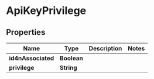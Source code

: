 
# ApiKeyPrivilege

## Properties
Name | Type | Description | Notes
------------ | ------------- | ------------- | -------------
**id4nAssociated** | **Boolean** |  | 
**privilege** | **String** |  | 



